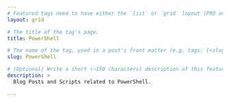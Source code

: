 ```yaml
---
# Featured tags need to have either the `list` or `grid` layout (PRO only).
layout: grid

# The title of the tag's page.
title: PowerShell

# The name of the tag, used in a post's front matter (e.g. tags: [<slug>]).
slug: PowerShell

# (Optional) Write a short (~150 characters) description of this featured tag.
description: >
  Blog Posts and Scripts related to PowerShell.

---
```

